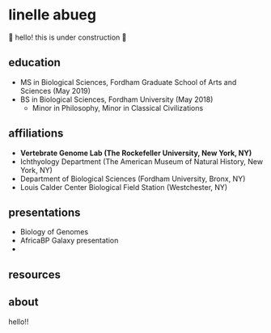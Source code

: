 # linelle abueg

:construction: hello! this is under construction :construction:

## education
- MS in Biological Sciences, Fordham Graduate School of Arts and Sciences (May 2019)
- BS in Biological Sciences, Fordham University (May 2018)
  - Minor in Philosophy, Minor in Classical Civilizations

## affiliations
- **Vertebrate Genome Lab (The Rockefeller University, New York, NY)**
- Ichthyology Department (The American Museum of Natural History, New York, NY)
- Department of Biological Sciences (Fordham University, Bronx, NY)
- Louis Calder Center Biological Field Station (Westchester, NY)

## presentations
- Biology of Genomes
- AfricaBP Galaxy presentation
- 

## resources

## about

hello!! 
